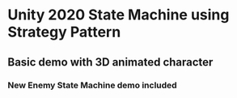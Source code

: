 ﻿# Unity 2020 State Machine using Strategy Pattern
## Basic demo with 3D animated character

### New Enemy State Machine demo included